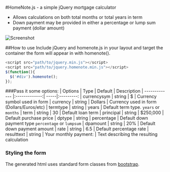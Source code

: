 #HomeNote.js - a simple jQuery mortgage calculator

 * Allows calculations on both total months or total years in term
 * Down payment may be provided in either a percentage or lump sum payment (dollar amount)
 
 ![Screenshot](https://raw.github.com/kylephillips/homenote/example/images/image.jpg)


##How to use
Include jQuery and homenote.js in your layout and target the container the form will appear in with homenote().
```javascript
<script src="path/to/jquery.min.js"></script>
<script src="path/to/jquery.homenote.min.js"></script>
$(function(){
  $('#div').homenote();
});
```
###Pass it some options:
| Options       | Type           | Default  |  Description
| ------------- |:-------------:| -----|:---------:
| currencysym      | string | $ | Currency symbol used in form
| currency      | string      |   Dollars | Currency used in form (Dollars/Euros/etc)
| termtype | string      |    years | Default term type. ```years``` or ```months```
| term  |  string | 30 | Default loan term
| principal | string | $250,000 | Default purchase price
| dptype | string | percentage | Default down payment type ```percentage``` or ```lumpsum```
| dpamount | string | 20% | Default down payment amount
| rate | string | 6.5 | Default percentage rate
| resulttext | string | Your monthly payment: | Text describing the resulting calculation



### Styling the form

The generated html uses standard form classes from [bootstrap](https://getbootstrap.com).

